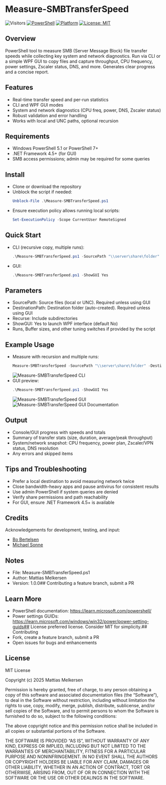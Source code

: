 # Measure-SMBTransferSpeed
![Visitors](https://visitor-badge.laobi.icu/badge?page_id=mmelkersen.Tools.SMB)
[![PowerShell](https://img.shields.io/badge/PowerShell-5.1%2B-blue)](#requirements) [![Platform](https://img.shields.io/badge/Platform-Windows-0078D7)](#requirements) [![License: MIT](https://img.shields.io/badge/License-MIT-yellow.svg)](#license)

## Overview
PowerShell tool to measure SMB (Server Message Block) file transfer speeds while collecting key system and network diagnostics. Run via CLI or a simple WPF GUI to copy files and capture throughput, CPU frequency, power settings, Zscaler status, DNS, and more. Generates clear progress and a concise report.

## Features
- Real-time transfer speed and per-run statistics
- CLI and WPF GUI modes
- System and network diagnostics (CPU freq, power, DNS, Zscaler status)
- Robust validation and error handling
- Works with local and UNC paths, optional recursion

## Requirements
- Windows PowerShell 5.1 or PowerShell 7+
- .NET Framework 4.5+ (for GUI)
- SMB access permissions; admin may be required for some queries

## Install
- Clone or download the repository
- Unblock the script if needed:
    ```powershell
    Unblock-File .\Measure-SMBTransferSpeed.ps1
    ```
- Ensure execution policy allows running local scripts:
    ```powershell
    Set-ExecutionPolicy -Scope CurrentUser RemoteSigned
    ```

## Quick Start
- CLI (recursive copy, multiple runs):
    ```powershell
    .\Measure-SMBTransferSpeed.ps1 -SourcePath "\\server\share\folder" -DestinationPath "C:\Temp\SMBTest" -Recurse -Runs 5
    ```
- GUI:
    ```powershell
    .\Measure-SMBTransferSpeed.ps1 -ShowGUI Yes
    ```

## Parameters
- SourcePath: Source files (local or UNC). Required unless using GUI
- DestinationPath: Destination folder (auto-created). Required unless using GUI
- Recurse: Include subdirectories
- ShowGUI: Yes to launch WPF interface (default No)
- Runs, Buffer sizes, and other tuning switches if provided by the script

## Example Usage
- Measure with recursion and multiple runs:
    ```powershell
    Measure-SMBTransferSpeed -SourcePath "\\server\share\folder" -DestinationPath "C:\temp" -Recurse -Runs 1
    ```
    ![Measure-SMBTransferSpeed CLI](Images/Measure-SMBTransferSpeed-CLI.png)
- GUI preview:
    ```powershell
    .\Measure-SMBTransferSpeed.ps1 -ShowGUI Yes
    ```
    ![Measure-SMBTransferSpeed GUI](Images/Measure-SMBTransferSpeed-GUI.png)
    ![Measure-SMBTransferSpeed GUI Documentation](Images/Measure-SMBTransferSpeed-GUI-Documentation.png)

## Output
- Console/GUI progress with speeds and totals
- Summary of transfer stats (size, duration, average/peak throughput)
- System/network snapshot: CPU frequency, power plan, Zscaler/VPN status, DNS resolution
- Any errors and skipped items

## Tips and Troubleshooting
- Prefer a local destination to avoid measuring network twice
- Close bandwidth-heavy apps and pause antivirus for consistent results
- Use admin PowerShell if system queries are denied
- Verify share permissions and path reachability
- For GUI, ensure .NET Framework 4.5+ is available

## Credits
Acknowledgements for development, testing, and input:
- [Bo Bertelsen](https://www.linkedin.com/in/bertelsenbo/)
- [Michael Sonne](https://www.linkedin.com/in/michaelmsonne/)

## Notes
- File: Measure-SMBTransferSpeed.ps1
- Author: Mattias Melkersen
- Version: 1.0.0## Contributing
a feature branch, submit a PR
## Learn More
- PowerShell documentation: https://learn.microsoft.com/powershell/
- Power settings GUIDs: https://learn.microsoft.com/windows/win32/power/power-setting-guids## License
 preferred license. Consider MIT for simplicity.## Contributing
- Fork, create a feature branch, submit a PR
- Open issues for bugs and enhancements

## License
MIT License

Copyright (c) 2025 Mattias Melkersen

Permission is hereby granted, free of charge, to any person obtaining a copy
of this software and associated documentation files (the “Software”), to deal
in the Software without restriction, including without limitation the rights
to use, copy, modify, merge, publish, distribute, sublicense, and/or sell
copies of the Software, and to permit persons to whom the Software is
furnished to do so, subject to the following conditions:

The above copyright notice and this permission notice shall be included in
all copies or substantial portions of the Software.

THE SOFTWARE IS PROVIDED “AS IS”, WITHOUT WARRANTY OF ANY KIND, EXPRESS OR
IMPLIED, INCLUDING BUT NOT LIMITED TO THE WARRANTIES OF MERCHANTABILITY,
FITNESS FOR A PARTICULAR PURPOSE AND NONINFRINGEMENT. IN NO EVENT SHALL THE
AUTHORS OR COPYRIGHT HOLDERS BE LIABLE FOR ANY CLAIM, DAMAGES OR OTHER
LIABILITY, WHETHER IN AN ACTION OF CONTRACT, TORT OR OTHERWISE, ARISING FROM,
OUT OF OR IN CONNECTION WITH THE SOFTWARE OR THE USE OR OTHER DEALINGS IN
THE SOFTWARE.